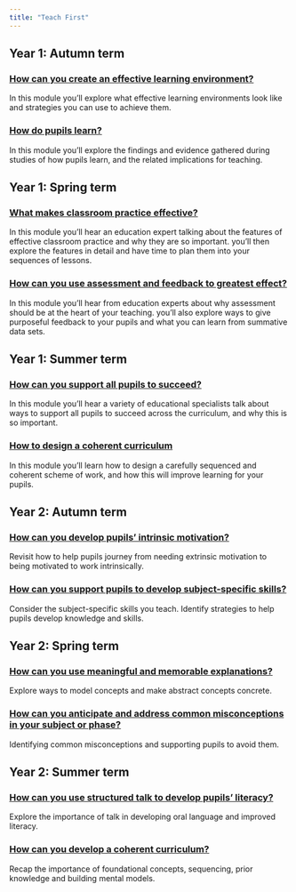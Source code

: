 ```yaml
---
title: "Teach First"
---
```


## Year 1: Autumn term

### [How can you create an effective learning environment?](/teach-first/year-1-how-can-you-create-an-effective-learning-environment)

In this module you’ll explore what effective learning environments look like and strategies you can use to achieve them.

### [How do pupils learn?](/teach-first/year-1-how-do-pupils-learn)

In this module you’ll explore the findings and evidence gathered during studies of how pupils learn, and the related implications for teaching.

## Year 1: Spring term

### [What makes classroom practice effective?](/teach-first/year-1-what-makes-classroom-practice-effective)

In this module you’ll hear an education expert talking about the features of effective classroom practice and why they are so important. you’ll then explore the features in detail and have time to plan them into your sequences of lessons.

### [How can you use assessment and feedback to greatest effect?](/teach-first/year-1-how-can-you-use-assessment-and-feedback-to-greatest-effect)

In this module you’ll hear from education experts about why assessment should be at the heart of your teaching. you’ll also explore ways to give purposeful feedback to your pupils and what you can learn from summative data sets.

## Year 1: Summer term

### [How can you support all pupils to succeed?](/teach-first/year-1-how-can-you-support-all-pupils-to-succeed)

In this module you’ll hear a variety of educational specialists talk about ways to support all pupils to succeed across the curriculum, and why this is so important.

### [How to design a coherent curriculum](/teach-first/year-1-how-to-design-a-coherent-curriculum)

In this module you’ll learn how to design a carefully sequenced and coherent scheme of work, and how this will improve learning for your pupils.

## Year 2: Autumn term

### [How can you develop pupils’ intrinsic motivation?](/teach-first/year-2-how-can-you-develop-pupils-intrinsic-motivation/) 

Revisit how to help pupils journey from needing extrinsic motivation to being motivated to work intrinsically. 

### [How can you support pupils to develop subject-specific skills?](/teach-first/year-2-how-can-you-support-pupils-to-develop-subject-specific-skills/) 

Consider the subject-specific skills you teach. Identify strategies to help pupils develop knowledge and skills.

## Year 2: Spring term

### [How can you use meaningful and memorable explanations?](/teach-first/year-2-how-can-you-use-meaningful-and-memorable-explanations/) 

Explore ways to model concepts and make abstract concepts concrete. 

### [How can you anticipate and address common misconceptions in your subject or phase?](/teach-first/year-2-how-can-you-anticipate-and-address-common-misconceptions-in-your-subject-or-phase/) 

Identifying common misconceptions and supporting pupils to avoid them. 

## Year 2: Summer term

### [How can you use structured talk to develop pupils’ literacy?](/teach-first/year-2-how-can-you-use-structured-talk-to-develop-pupils-literacy) 

Explore the importance of talk in developing oral language and improved literacy. 

### [How can you develop a coherent curriculum?](/teach-first/year-2-how-can-you-develop-a-coherent-curriculum)

Recap the importance of foundational concepts, sequencing, prior knowledge and building mental models. 
